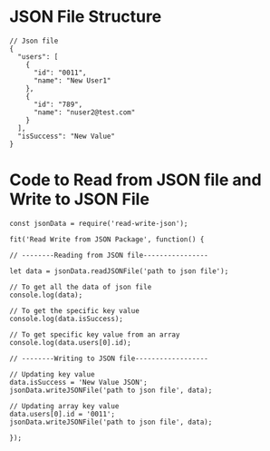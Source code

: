 # JSON File Structure

	// Json file
	{
	  "users": [
		{
		  "id": "0011",
		  "name": "New User1"
		},
		{
		  "id": "789",
		  "name": "nuser2@test.com"
		}
	  ],
	  "isSuccess": "New Value"
	}

# Code to Read from JSON file and Write to JSON File

	const jsonData = require('read-write-json');

	fit('Read Write from JSON Package', function() {

	// --------Reading from JSON file----------------

	let data = jsonData.readJSONFile('path to json file');
	
	// To get all the data of json file
	console.log(data);
	
	// To get the specific key value
	console.log(data.isSuccess);
	
	// To get specific key value from an array
	console.log(data.users[0].id);

	// --------Writing to JSON file------------------

	// Updating key value
	data.isSuccess = 'New Value JSON';
	jsonData.writeJSONFile('path to json file', data);

	// Updating array key value
	data.users[0].id = '0011';
	jsonData.writeJSONFile('path to json file', data);
	
	});